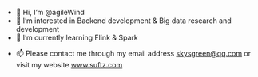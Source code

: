 - 👋 Hi, I’m @agileWind
- 👀 I’m interested in Backend development & Big data research and development
- 🌱 I’m currently learning Flink & Spark
<!-- 💞️ I’m looking to collaborate on ...-->
- 📫 Please contact me through my email address skysgreen@qq.com or visit my website www.suftz.com
<!---
agileWind/agileWind is a ✨ special ✨ repository because its `README.md` (this file) appears on your GitHub profile.
You can click the Preview link to take a look at your changes.
--->
